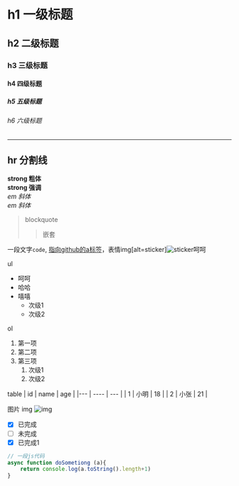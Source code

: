 # h1 一级标题
## h2 二级标题
### h3 三级标题
#### h4 四级标题
##### h5 五级标题
###### h6 六级标题

  
---
hr 分割线
---

**strong 粗体**  
__strong 强调__  
*em 斜体*  
_em 斜体_  

> blockquote
> > 嵌套

一段文字`code`, [指向github的a标签](https://github.com)，表情img[alt=sticker]![sticker](aru/1)呵呵

ul
* 呵呵
* 哈哈
* 嘻嘻
    * 次级1
    * 次级2

ol
1. 第一项
2. 第二项
3. 第三项
    1. 次级1
    2. 次级2

table
| id | name | age |
|--- | ---- | --- |
| 1  | 小明  |  18 |
| 2  | 小张  |  21 |

图片 img
![img](https://s2.ax1x.com/2020/01/22/1AD3zn.jpg)


- [x] 已完成
- [ ] 未完成
- [x] 已完成1

```javascript
// 一段js代码
async function doSometiong (a){
    return console.log(a.toString().length+1)
} 
```
